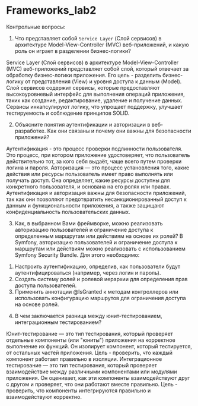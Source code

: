 # Frameworks_lab2
Контрольные вопросы: 

1.	Что представляет собой `Service Layer` (Слой сервисов) в архитектуре Model-View-Controller (MVC) веб-приложений, и какую роль он играет в разделении бизнес-логики?

Service Layer (Слой сервисов) в архитектуре Model-View-Controller (MVC) веб-приложений представляет собой слой, который отвечает за обработку бизнес-логики приложения. Его цель - разделить бизнес-логику от представления (View) и уровня доступа к данным (Model). Слой сервисов содержит сервисы, которые предоставляют высокоуровневый интерфейс для выполнения операций приложения, таких как создание, редактирование, удаление и получение данных. Сервисы инкапсулируют логику, что упрощает поддержку, улучшает тестируемость и соблюдение принципов SOLID.

2.	Объясните понятия аутентификации и авторизации в веб-разработке. Как они связаны и почему они важны для безопасности приложений?

Аутентификация - это процесс проверки подлинности пользователя. Это процесс, при котором приложение удостоверяет, что пользователь действительно тот, за кого себя выдаёт, чаще всего путем проверки логина и пароля.
Авторизация — это процесс установления того, какие действия или ресурсы пользователь имеет право выполнять или получать доступ. Она определяет, какие ресурсы доступны для конкретного пользователя, и основана на его ролях или правах.
Аутентификация и авторизация важны для безопасности приложений, так как они позволяют предотвратить несанкционированный доступ к данным и функциональности приложения, а также защищают конфиденциальность пользовательских данных.

3.	Как, в выбранном Вами фреймворке, можно реализовать авторизацию пользователей и ограничение доступа к определенным маршрутам или действиям на основе их ролей?
В Symfony, авторизацию пользователей и ограничение доступа к маршрутам или действиям можно реализовать с использованием Symfony Security Bundle. Для этого необходимо: 
1)	Настроить аутентификацию, определив, как пользователи будут аутентифицироваться (например, через логин и пароль).
2)	Создать систему ролей и ролевой иерархии для определения прав доступа пользователей.
3)	Применить аннотации @IsGranted к методам контроллеров или использовать конфигурацию маршрутов для ограничения доступа на основе ролей.
4.	В чем заключается разница между юнит-тестированием, интеграционным тестированием?

Юнит-тестирование — это тип тестирования, который проверяет отдельные компоненты (или "юниты") приложения на корректное выполнение их функций. Он изолирует компонент, который тестируется, от остальных частей приложения. Цель - проверить, что каждый компонент работает правильно в изоляции.
Интеграционное тестирование — это тип тестирования, который проверяет взаимодействие между различными компонентами или модулями приложения. Он оценивает, как эти компоненты взаимодействуют друг с другом и проверяет, что они работают вместе правильно. Цель - проверить, что компоненты интегрируются правильно и взаимодействуют корректно.

